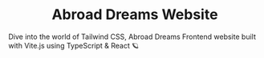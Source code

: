

<h1 align="center">Abroad Dreams Website</h1>

Dive into the world of Tailwind CSS, Abroad Dreams Frontend website built with Vite.js using TypeScript & React 🪐

